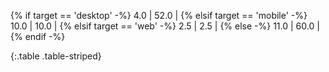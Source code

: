 {% if target == 'desktop' -%}
4.0 | 52.0 |
{% elsif target == 'mobile' -%}
10.0 | 10.0 |
{% elsif target == 'web' -%}
2.5 | 2.5 |
{% else -%}
11.0 | 60.0 |
{% endif -%}

{:.table .table-striped}
